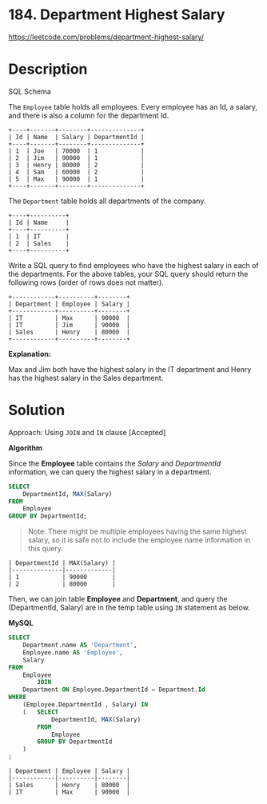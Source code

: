 # 184. Department Highest Salary

https://leetcode.com/problems/department-highest-salary/

# Description

SQL Schema

The `Employee` table holds all employees. Every employee has an Id, a salary, and there is also a column for the department Id.

```
+----+-------+--------+--------------+
| Id | Name  | Salary | DepartmentId |
+----+-------+--------+--------------+
| 1  | Joe   | 70000  | 1            |
| 2  | Jim   | 90000  | 1            |
| 3  | Henry | 80000  | 2            |
| 4  | Sam   | 60000  | 2            |
| 5  | Max   | 90000  | 1            |
+----+-------+--------+--------------+
```

The `Department` table holds all departments of the company.

```
+----+----------+
| Id | Name     |
+----+----------+
| 1  | IT       |
| 2  | Sales    |
+----+----------+
```

Write a SQL query to find employees who have the highest salary in each of the departments. For the above tables, your SQL query should return the following rows (order of rows does not matter).

```
+------------+----------+--------+
| Department | Employee | Salary |
+------------+----------+--------+
| IT         | Max      | 90000  |
| IT         | Jim      | 90000  |
| Sales      | Henry    | 80000  |
+------------+----------+--------+
```

**Explanation:**

Max and Jim both have the highest salary in the IT department and Henry has the highest salary in the Sales department.



# Solution

Approach: Using `JOIN` and `IN` clause [Accepted]

**Algorithm**

Since the **Employee** table contains the *Salary* and *DepartmentId* information, we can query the highest salary in a department.

```sql
SELECT
    DepartmentId, MAX(Salary)
FROM
    Employee
GROUP BY DepartmentId;
```

> Note: There might be multiple employees having the same highest salary, so it is safe not to include the employee name information in this query.

```
| DepartmentId | MAX(Salary) |
|--------------|-------------|
| 1            | 90000       |
| 2            | 80000       |
```

Then, we can join table **Employee** and **Department**, and query the (DepartmentId, Salary) are in the temp table using `IN` statement as below.

**MySQL**

```sql
SELECT
    Department.name AS 'Department',
    Employee.name AS 'Employee',
    Salary
FROM
    Employee
        JOIN
    Department ON Employee.DepartmentId = Department.Id
WHERE
    (Employee.DepartmentId , Salary) IN
    (   SELECT
            DepartmentId, MAX(Salary)
        FROM
            Employee
        GROUP BY DepartmentId
	)
;
```

```
| Department | Employee | Salary |
|------------|----------|--------|
| Sales      | Henry    | 80000  |
| IT         | Max      | 90000  |
```



